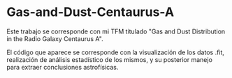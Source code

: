 # Gas-and-Dust-Centaurus-A
Este trabajo se corresponde con mi TFM titulado "Gas and Dust Distribution in the Radio Galaxy Centaurus A".

El código que aparece se corresponde con la visualización de los datos .fit, realización de análisis estadístico de los mismos, y su posterior manejo para extraer conclusiones astrofísicas.
